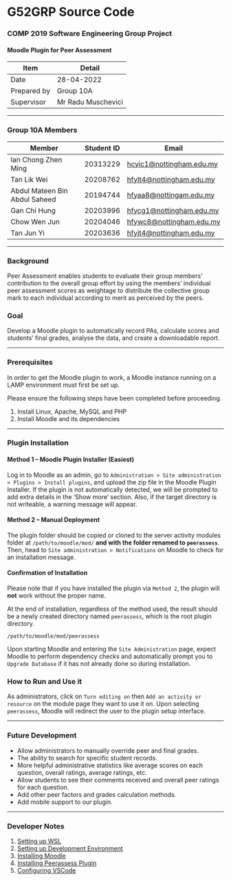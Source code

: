 # G52GRP Source Code

### COMP 2019 Software Engineering Group Project
#### Moodle Plugin for Peer Assessment

| Item        | Detail             |
| ----------- | ------------------ |
| Date        | 28-04-2022         |
| Prepared by | Group 10A          |
| Supervisor  | Mr Radu Muschevici |

---

### Group 10A Members
| Member                        | Student ID | Email                    |
| ----------------------------- | ---------- | ------------------------ |
| Ian Chong Zhen Ming           | 20313229   | hcyic1@nottingham.edu.my |
| Tan Lik Wei                   | 20208762   | hfylt4@nottingham.edu.my |
| Abdul Mateen Bin Abdul Saheed | 20194744   | hfyaa8@nottingam.edu.my  |
| Gan Chi Hung                  | 20203996   | hfycg1@nottingham.edu.my |
| Chow Wen Jun                  | 20204046   | hfywc8@nottingham.edu.my |
| Tan Jun Yi                    | 20203636   | hfyjt4@nottingham.edu.my |

---

### Background

Peer Assessment enables students to evaluate their group members’ contribution to the overall group effort by using the members’ individual peer assessment scores as weightage to distribute the collective group mark to each individual according to merit as perceived by the peers. 

### Goal

Develop a Moodle plugin to automatically record PAs, calculate scores and students’ final grades, analyse the data, and create a downloadable report.

---

### Prerequisites

In order to get the Moodle plugin to work, a Moodle instance running on a LAMP environment must first be set up.

Please ensure the following steps have been completed before proceeding.

1.  Install Linux, Apache, MySQL and PHP
2.  Install Moodle and its dependencies

---

### Plugin Installation

#### Method 1 – Moodle Plugin Installer (Easiest)

Log in to Moodle as an admin, go to `Administration > Site administration > Plugins > Install plugins`, and upload the zip file in the Moodle Plugin Installer. If the plugin is not automatically detected, we will be prompted to add extra details in the ‘Show more’ section. Also, if the target directory is not writeable, a warning message will appear.

#### Method 2 – Manual Deployment

The plugin folder should be copied or cloned to the server activity modules folder at `/path/to/moodle/mod/` **and with the folder renamed to `peerassess`**. Then, head to `Site administration > Notifications` on Moodle to check for an installation message.

#### Confirmation of Installation

Please note that if you have installed the plugin via `Method 2`, the plugin will **not** work without the proper name.

At the end of installation, regardless of the method used, the result should be a newly created directory named `peerassess`, which is the root plugin directory.

```
/path/to/moodle/mod/peerassess
```

Upon starting Moodle and entering the `Site Administration` page, expect Moodle to perform dependency checks and automatically prompt you to `Upgrade Database` if it has not already done so during installation.

### How to Run and Use it

As administrators, click on `Turn editing on` then `Add an activity or resource` on the module page they want to use it on. Upon selecting `peerassess`, Moodle will redirect the user to the plugin setup interface.

---

### Future Development

* Allow administrators to manually override peer and final grades. 
* The ability to search for specific student records. 
* More helpful administrative statistics like average scores on each question, overall ratings, average ratings, etc. 
* Allow students to see their comments received and overall peer ratings for each question.
* Add other peer factors and grades calculation methods.
* Add mobile support to our plugin.

---

### Developer Notes

1. [Setting up WSL](/docs/wsl.md)
2. [Setting up Development Environment](/docs/dev.md)
3. [Installing Moodle](/docs/moodle.md)
4. [Installing Peerassess Plugin](/docs/plugin.md)
5. [Configuring VSCode](/docs/vscode.md)

